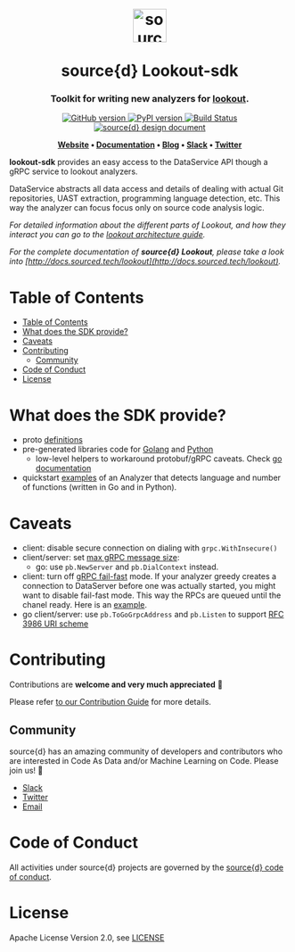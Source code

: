 <h1 align="center">
  <br>
  <a href="https://www.sourced.tech"><img src="docs/sourced.png" alt="source{d}" height="60px"></a>
  <br>
  <br>
  source{d} Lookout-sdk
  <br>
</h1>

<h3 align="center">
  Toolkit for writing new analyzers for <b><a href="https://github.com/src-d/lookout">lookout</a></b>.
</h3>

<p align="center">
  <a href="https://github.com/src-d/lookout-sdk/releases">
    <img src="https://badge.fury.io/gh/src-d%2Flookout-sdk.svg"
         alt="GitHub version">
  </a>
  <a href="https://pypi.org/project/lookout-sdk/">
    <img src="https://badge.fury.io/py/lookout-sdk.svg"
         alt="PyPI version">
  </a>
  <a href="https://travis-ci.org/src-d/lookout-sdk">
    <img src="https://travis-ci.org/src-d/lookout-sdk.svg?branch=master"
         alt="Build Status">
  </a>
  <a href="https://docs.google.com/document/d/1pqz-_SHO5BsJE-aa8o_bAY3r5vR67amnWN8-qZc2UgY">
    <img src="https://img.shields.io/badge/source%7Bd%7D-design%20document-blue.svg"
         alt="source{d} design document">
  </a>
</p>

<p align="center"><b>
    <a href="https://www.sourced.tech">Website</a> •
    <a href="https://docs.sourced.tech">Documentation</a> •
    <a href="https://blog.sourced.tech">Blog</a> •
    <a href="http://bit.ly/src-d-community">Slack</a> •
    <a href="https://twitter.com/sourcedtech">Twitter</a>
</b></p>


**lookout-sdk** provides an easy access to the DataService API though a gRPC service to lookout analyzers.

DataService abstracts all data access and details of dealing with actual Git repositories, UAST extraction, programming language detection, etc.
This way the analyzer can focus focus only on source code analysis logic.

_For detailed information about the different parts of Lookout, and how they interact you can go to the [lookout architecture guide](https://github.com/src-d/lookout/blob/master/docs/architecture.md)._

_For the complete documentation of **source{d} Lookout**, please take a look into [http://docs.sourced.tech/lookout](http://docs.sourced.tech/lookout)._


# Table of Contents

<!--ts-->
   * [Table of Contents](#table-of-contents)
   * [What does the SDK provide?](#what-does-the-sdk-provide)
   * [Caveats](#caveats)
   * [Contributing](#contributing)
      * [Community](#community)
   * [Code of Conduct](#code-of-conduct)
   * [License](#license)

<!-- Added by: david, at: 2018-11-19T13:38+01:00 -->

<!--te-->


# What does the SDK provide?

- proto [definitions](./proto)
- pre-generated libraries code for [Golang](./pb) and [Python](./python)
  - low-level helpers to workaround protobuf/gRPC caveats. Check [go documentation](https://godoc.org/gopkg.in/src-d/lookout-sdk.v0/pb)
- quickstart [examples](./examples) of an Analyzer that detects language and number of functions (written in Go and in Python).



# Caveats

- client: disable secure connection on dialing with `grpc.WithInsecure()`
- client/server: set [max gRPC message size](https://github.com/grpc/grpc/issues/7927):
  - go: use `pb.NewServer` and `pb.DialContext` instead.
- client: turn off [gRPC fail-fast](https://github.com/grpc/grpc/blob/master/doc/wait-for-ready.md) mode. If your analyzer greedy creates a connection to DataServer before one was actually started, you might want to disable fail-fast mode. This way the RPCs are queued until the chanel ready. Here is an [example](https://github.com/src-d/lookout-gometalint-analyzer/blob/7b4b37fb3109299516fbb43017934d131784f49f/cmd/gometalint-analyzer/main.go#L66).
- go client/server: use `pb.ToGoGrpcAddress` and `pb.Listen` to support [RFC 3986 URI scheme](https://github.com/grpc/grpc-go/issues/1911)

# Contributing

Contributions are **welcome and very much appreciated** 🙌

Please refer [to our Contribution Guide](CONTRIBUTING.md) for more details.


## Community

source{d} has an amazing community of developers and contributors who are interested in Code As Data and/or Machine Learning on Code. Please join us! 👋

- [Slack](http://bit.ly/src-d-community)
- [Twitter](https://twitter.com/sourcedtech)
- [Email](mailto:hello@sourced.tech)


# Code of Conduct

All activities under source{d} projects are governed by the [source{d} code of conduct](.github/CODE_OF_CONDUCT.md).


# License

Apache License Version 2.0, see [LICENSE](LICENSE)
